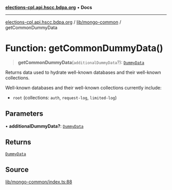 [**elections-cpl.api.hscc.bdpa.org**](../../../README.md) • **Docs**

***

[elections-cpl.api.hscc.bdpa.org](../../../README.md) / [lib/mongo-common](../README.md) / getCommonDummyData

# Function: getCommonDummyData()

> **getCommonDummyData**(`additionalDummyData`?): [`DummyData`](../../mongo-test/type-aliases/DummyData.md)

Returns data used to hydrate well-known databases and their well-known
collections.

Well-known databases and their well-known collections currently include:
  - `root` (collections: `auth`, `request-log`, `limited-log`)

## Parameters

• **additionalDummyData?**: [`DummyData`](../../mongo-test/type-aliases/DummyData.md)

## Returns

[`DummyData`](../../mongo-test/type-aliases/DummyData.md)

## Source

[lib/mongo-common/index.ts:88](https://github.com/nhscc/elections_cpl.api.hscc.bdpa.org/blob/46ed5b306a3fd199be2bd28706c3da03542c6da3/lib/mongo-common/index.ts#L88)
